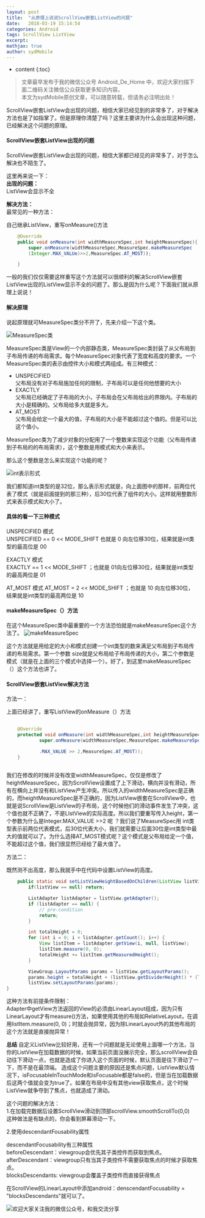 ```yaml
---
layout: post
title:  "从原理上说说ScrollView嵌套ListView的问题"
date:   2018-03-19 15:14:54
categories: Android
tags: ScrollView ListView 
excerpt: 
mathjax: true
author: sydMobile
---
```

* content
{:toc}










>文章最早发布于我的微信公众号  Android_De_Home 中，欢迎大家扫描下面二维码关注微信公众获取更多知识内容。          
本文为sydMobile原创文章，可以随意转载，但请务必注明出处！ 

ScrollView嵌套ListView会出现的问题，相信大家已经见到的非常多了，对于解决方法也是了如指掌了。但是原理你清楚了吗？这里主要讲为什么会出现这种问题，已经解决这个问题的原理。        

#### ScrollView嵌套ListView出现的问题

ScrollView嵌套ListView会出现的问题，相信大家都已经见的非常多了，对于怎么解决也不陌生了。             

这里再来说一下：  
**出现的问题：**    
ListView会显示不全     

**解决方法：**     
最常见的一种方法：    

自己继承ListView，重写onMeasure()方法    

``` Java
	@Override
	public void onMeasure(int widthMeasureSpec,int heightMeasureSpec){
		super.onMeasure(widthMeasureSpec,MeasureSpec.makeMeasureSpec
		(Integer.MAX_VALUe)>>2,MeasureSpec.AT_MOST));

	}
```
一般的我们仅仅需要这样重写这个方法就可以很顺利的解决ScrollView嵌套ListView出现的ListView显示不全的问题了。那么是因为什么呢？下面我们就从原理上说说！  

#### 解决原理 

说起原理就可MeasureSpec类分不开了，先来介绍一下这个类。  

![MeasureSpec类](//img-blog.csdn.net/20180313153947523?watermark/2/text/Ly9ibG9nLmNzZG4ubmV0L3N5ZE1vYmlsZQ==/font/5a6L5L2T/fontsize/400/fill/I0JBQkFCMA==/dissolve/70)    

MeasureSpec类是View的一个内部静态类，MeasureSpec类封装了从父布局到子布局传递的布局需求。每个MeasureSpec对象代表了宽度和高度的要求。一个MeasureSpec类的表示由控件大小和模式两组成。有三种模式：  

- UNSPECIFIED  
父布局没有对子布局施加任何的限制，子布局可以是任何他想要的大小    
- EXACTLY  
父布局已经确定了子布局的大小，子布局会在父布局给出的界限内。子布局的大小是精确的。父布局给多大就是多大。  
- AT_MOST   
父布局会给定一个最大的值，子布局的大小是不能超过这个值的。但是可以比这个值小。  

MeasureSpec类为了减少对象的分配用了一个整数来实现这个功能（父布局传递到子布局的的布局需求），这个整数是用模式和大小来表示。   

那么这个整数是怎么来实现这个功能的呢？  

![int表示形式](//img-blog.csdn.net/20180313164012230?watermark/2/text/Ly9ibG9nLmNzZG4ubmV0L3N5ZE1vYmlsZQ==/font/5a6L5L2T/fontsize/400/fill/I0JBQkFCMA==/dissolve/70)  

我们都知道int类型的是32位，那么表示形式就是，向上面图中的那样，前两位代表了模式（就是前面提到的那三种），后30位代表了组件的大小。这样就用整数形式来表示模式和大小了。   

#### 具体的看一下三种模式
UNSPECIFIED 模式  
UNSPECIFIED == 0 << MODE_SHIFT  也就是 0 向左位移30位，结果就是int类型的最高位是 00   


EXACTLY 模式    
EXACTLY == 1 << MODE_SHIFT ；也就是 01向左位移30位，结果就是int类型的最高两位是 01   

AT_MOST  模式
AT_MOST = 2 << MODE_SHIFT ；也就是 10 向左位移30位，结果就是int类型的最高两位是 10

#### makeMeasureSpec（）方法 

在这个MeasureSpec类中最重要的一个方法恐怕就是makeMeasureSpec这个方法了。 
![makeMeasureSpec](//img-blog.csdn.net/20180313175232661?watermark/2/text/Ly9ibG9nLmNzZG4ubmV0L3N5ZE1vYmlsZQ==/font/5a6L5L2T/fontsize/400/fill/I0JBQkFCMA==/dissolve/70)

这个方法就是用给定的大小和模式创建一个int类型的数来满足父布局到子布局传递的布局需求。第一个参数 size就是父布局给子布局传递的大小，第二个参数是模式（就是在上面的三个模式中选择一个）。好了，到这里makeMeasureSpec（）这个方法也讲了。

#### ScrollView嵌套ListView解决方法 

方法一：     

上面已经讲了，重写ListView的onMeasure（）方法   

``` Java
	
	@Override
	protected void onMeasure(int widthMeasureSpec,int heightMeasureSpec){
			super.onMeasure(widthMeasureSpec,MeasureSpec.makeMeasureSpec(Integer

			.MAX_VALUE >> 2,MeasureSpec.AT_MOST));
	}
	
```
我们在修改的时候并没有改变widthMeasureSpec，仅仅是修改了heightMeasureSpec，因为ScrollView设置成了上下滑动，横向并没有滑动，所有在横向上并没有和ListView产生冲突。所以传入的widthMeasureSpec是正确的，而heightMeasureSpec是不正确的，因为ListView嵌套在ScrollView中，也就是说ScrollView是ListView的子布局，这个时候他们的滑动事件发生了冲突，这个值也就不正确了，不是LIstView的实际高度。所以我们要重写传入height，第一个参数为什么是Integer.MAX_VALUE >>2 呢 ？我们说了MeasureSpec用 int类型表示前两位代表模式，后30位代表大小，我们就需要让后面30位是int类型中最大的值就可以了。为什么选择AT_MOST模式呢？这个模式是父布局给定一个值，不能超过这个值，我们很显然已经给了最大值了。 

方法二：  

既然测不出高度，那么我就手中在代码中设置ListView的高度。  

``` Java
	public static void setListViewHeightBasedOnChildren(ListView listView) {
	    if(listView == null) return;

	    ListAdapter listAdapter = listView.getAdapter();
	    if (listAdapter == null) {
	        // pre-condition
	        return;
	    }

	    int totalHeight = 0;
	    for (int i = 0; i < listAdapter.getCount(); i++) {
	        View listItem = listAdapter.getView(i, null, listView);
	        listItem.measure(0, 0);
	        totalHeight += listItem.getMeasuredHeight();
	    }

	    ViewGroup.LayoutParams params = listView.getLayoutParams();
	    params.height = totalHeight + (listView.getDividerHeight() * (listAdapter.getCount() - 1));
	    listView.setLayoutParams(params);
}
```
这种方法有前提条件限制：  
Adapter中getView方法返回的View的必须由LinearLayout组成，因为只有LinearLayout才有measure()方法，如果使用其他的布局如RelativeLayout，在调用listItem.measure(0, 0)；时就会抛异常，因为除LinearLayout外的其他布局的这个方法就是直接抛异常！  

**总结** 自定义ListView比较好用，还有一个问题就是无论使用上面哪一个方法，当你的ListView在加载数据的时候，如果当前页面没展示完全，那么scrollView会自动往下滑动一点，也就是造成了你进入这个页面的时候，默认页面是往下滑动了一下，而不是在最顶端。  造成这个问题主要的原因还是焦点问题，ListView默认情况下，isFocusableInTouchMode和isFocusable都是false的，但是当在加载数据后这两个值就会变为true了。如果在布局中没有其他view获取焦点，这个时候ListView就争夺到了焦点，也就造成了滑动。

这个问题的解决方法：  
1.在加载完数据后设置ScrollView滑动到顶部scrollView.smoothScrollTo(0,0)  
这种做法是有缺点的，你会看到屏幕滑动一下。   

2.使用descendantFousability属性  

descendantFocusability有三种属性  
beforeDescendant：viewgroup会优先其子类控件而获取到焦点。   
afterDescendant：viewgroup只有当其子类控件不需要获取焦点的时候才获取焦点。  
blocksDescendants: viewgroup会覆盖子类控件而直接获得焦点  

在ScrollView的LinearLayout中添加android：denscendantFocusability = "blocksDescendants"就可以了。   

![欢迎大家关注我的微信公众号，和我交流分享](http://img.blog.csdn.net/20180301210553345?watermark/2/text/aHR0cDovL2Jsb2cuY3Nkbi5uZXQvc3lkTW9iaWxl/font/5a6L5L2T/fontsize/400/fill/I0JBQkFCMA==/dissolve/70)
